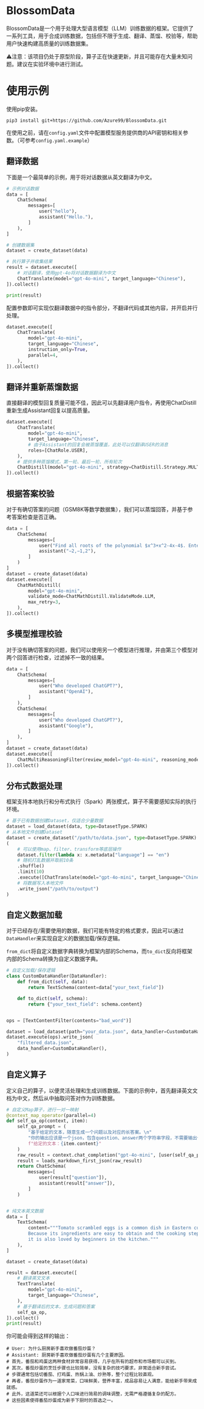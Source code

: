 # BlossomData

BlossomData是一个用于处理大型语言模型（LLM）训练数据的框架。它提供了一系列工具，用于合成训练数据，包括但不限于生成、翻译、蒸馏、校验等，帮助用户快速构建高质量的训练数据集。

⚠注意：该项目仍处于原型阶段，算子正在快速更新，并且可能存在大量未知问题。建议在实验环境中进行测试。

# 使用示例

使用pip安装。

```
pip3 install git+https://github.com/Azure99/BlossomData.git
```

在使用之前，请在`config.yaml`文件中配置模型服务提供商的API密钥和相关参数。（可参考`config.yaml.example`）

## 翻译数据

下面是一个最简单的示例，用于将对话数据从英文翻译为中文。

```python
# 示例对话数据
data = [
    ChatSchema(
        messages=[
            user("hello"),
            assistant("Hello."),
        ]
    ),
]

# 创建数据集
dataset = create_dataset(data)

# 执行算子并收集结果
result = dataset.execute([
    # 对话翻译，使用gpt-4o将对话数据翻译为中文
    ChatTranslate(model="gpt-4o-mini", target_language="Chinese"),
]).collect()

print(result)
```

配置参数即可实现仅翻译数据中的指令部分，不翻译代码或其他内容，并开启并行处理。

```python
dataset.execute([
    ChatTranslate(
        model="gpt-4o-mini",
        target_language="Chinese",
        instruction_only=True,
        parallel=4,
    ),
]).collect()
```

## 翻译并重新蒸馏数据

直接翻译的模型回复质量可能不佳，因此可以先翻译用户指令，再使用ChatDistill重新生成Assistant回复以提高质量。

```python
dataset.execute([
    ChatTranslate(
        model="gpt-4o-mini",
        target_language="Chinese",
        # 由于Assistant的回复会被蒸馏覆盖，此处可以仅翻译USER的消息
        roles=[ChatRole.USER],
    ),
    # 提供多种蒸馏模式，第一轮、最后一轮、所有轮次
    ChatDistill(model="gpt-4o-mini", strategy=ChatDistill.Strategy.MULTI_TURN),
]).collect()
```

## 根据答案校验

对于有确切答案的问题（GSM8K等数学数据集），我们可以蒸馏回答，并基于参考答案检查是否正确。

```python
data = [
    ChatSchema(
        messages=[
            user("Find all roots of the polynomial $x^3+x^2-4x-4$. Enter your answer as a list of numbers separated by commas."),
            assistant("−2,−1,2"),
        ]
    )
]
dataset = create_dataset(data)
dataset.execute([
    ChatMathDistill(
        model="gpt-4o-mini",
        validate_mode=ChatMathDistill.ValidateMode.LLM,
        max_retry=3,
    ),
]).collect()
```

## 多模型推理校验

对于没有确切答案的问题，我们可以使用另一个模型进行推理，并由第三个模型对两个回答进行检查，过滤掉不一致的结果。

```python
data = [
    ChatSchema(
        messages=[
            user("Who developed ChatGPT?"),
            assistant("OpenAI"),
        ]
    ),
    ChatSchema(
        messages=[
            user("Who developed ChatGPT?"),
            assistant("Google"),
        ]
    ),
]
dataset = create_dataset(data)
dataset.execute([
    ChatMultiReasoningFilter(review_model="gpt-4o-mini", reasoning_model="gpt-4o-mini"),
]).collect()
```

## 分布式数据处理

框架支持本地执行和分布式执行（Spark）两张模式，算子不需要感知实际的执行环境。

```python
# 基于已有数据创建Dataset，仅适合少量数据
dataset = load_dataset(data, type=DatasetType.SPARK)
# 从本地文件创建Dataset
dataset = create_dataset("/path/to/data.json", type=DatasetType.SPARK)
(
    # 可以使用map、filter、transform等底层操作
    dataset.filter(lambda x: x.metadata["language"] == "en")
    # 随机打乱数据并取前10条
    .shuffle()
    .limit(10)
    .execute([ChatTranslate(model="gpt-4o-mini", target_language="Chinese")])
    # 将数据写入本地文件
    .write_json("/path/to/output")
)
```

## 自定义数据加载

对于已经存在/需要使用的数据，我们可能有特定的格式要求，因此可以通过`DataHandler`来实现自定义的数据加载/保存逻辑。

`from_dict`将自定义数据字典转换为框架内部的Schema，而`to_dict`反向将框架内部的Schema转换为自定义数据字典。

```python
# 自定义加载/保存逻辑
class CustomDataHandler(DataHandler):
    def from_dict(self, data):
        return TextSchema(content=data["your_text_field"])

    def to_dict(self, schema):
        return {"your_text_field": schema.content}


ops = [TextContentFilter(contents="bad_word")]

dataset = load_dataset(path="your_data.json", data_handler=CustomDataHandler())
dataset.execute(ops).write_json(
    "filtered_data.json",
    data_handler=CustomDataHandler(),
)
```

## 自定义算子

定义自己的算子，以便灵活处理和生成训练数据。下面的示例中，首先翻译英文文档为中文，然后从中抽取问答对作为训练数据。

```python
# 自定义Map算子，进行一对一映射
@context_map_operator(parallel=4)
def self_qa_op(context, item):
    self_qa_prompt = (
        "基于给定的文本，随意生成一个问题以及对应的长答案。\n"
        "你的输出应该是一个json，包含question、answer两个字符串字段，不需要输出任何其他的无关解释。\n"
        f"给定的文本：{item.content}"
    )
    raw_result = context.chat_completion("gpt-4o-mini", [user(self_qa_prompt)])
    result = loads_markdown_first_json(raw_result)
    return ChatSchema(
        messages=[
            user(result["question"]),
            assistant(result["answer"]),
        ]
    )


# 纯文本英文数据
data = [
    TextSchema(
        content="""Tomato scrambled eggs is a common dish in Eastern cuisine. 
        Because its ingredients are easy to obtain and the cooking steps are relatively simple, 
        it is also loved by beginners in the kitchen."""
    ),
]

dataset = create_dataset(data)

result = dataset.execute([
    # 翻译英文文本
    TextTranslate(
        model="gpt-4o-mini",
        target_language="Chinese",
    ),
    # 基于翻译后的文本，生成问题和答案
    self_qa_op,
]).collect()
print(result)
```

你可能会得到这样的输出：

```
# User: 为什么厨房新手喜欢做番茄炒蛋？
# Assistant: 厨房新手喜欢做番茄炒蛋有几个主要原因。
# 首先，番茄和鸡蛋这两种食材非常容易获得，几乎在所有的超市和市场都可以买到。
# 其次，番茄炒蛋的烹饪步骤也比较简单，没有复杂的技巧要求，非常适合新手尝试。
# 步骤通常包括切番茄、打鸡蛋、热锅上油、炒熟等，整个过程比较直观。
# 再者，番茄炒蛋作为一道家常菜，口味鲜美，营养丰富，成品容易让人满意，能给新手带来成就感。
# 此外，这道菜还可以根据个人口味进行简易的调味调整，无需严格遵循复杂的配方。
# 这些因素使得番茄炒蛋成为新手下厨时的首选之一。
```
